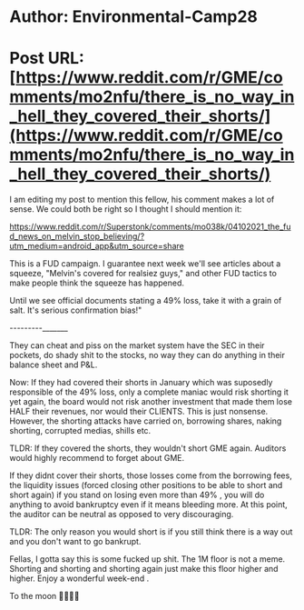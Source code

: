 # Author: Environmental-Camp28
# Post URL: [https://www.reddit.com/r/GME/comments/mo2nfu/there_is_no_way_in_hell_they_covered_their_shorts/](https://www.reddit.com/r/GME/comments/mo2nfu/there_is_no_way_in_hell_they_covered_their_shorts/)


I am editing my post to mention this fellow, his comment makes a lot of sense. We could both be right so I thought I should mention it:

https://www.reddit.com/r/Superstonk/comments/mo038k/04102021_the_fud_news_on_melvin_stop_believing/?utm_medium=android_app&utm_source=share

This is a FUD campaign. I guarantee next week we'll see articles about a squeeze, "Melvin's covered for realsiez guys," and other FUD tactics to make people think the squeeze has happened.

Until we see official documents stating a 49% loss, take it with a grain of salt. It's serious confirmation bias!"



---------_______

They can cheat and piss on the market system have the SEC in their pockets, do shady shit to the stocks, no way they can do anything in their balance sheet and P&L.

Now:
If they had covered their shorts in January which was suposedly responsible of the 49% loss, only a complete maniac would risk shorting it yet again, the board would not risk another investment that made them lose HALF their revenues, nor would their CLIENTS. This is just nonsense. However, the shorting attacks have carried on, borrowing shares, naking shorting,  corrupted medias, shills etc.  

TLDR: If they covered the shorts, they wouldn't short GME again. Auditors would highly recommend to forget about GME.


If they didnt cover their shorts, those losses come from the borrowing fees, the liquidity issues (forced closing other positions to be able to short and short again) if you stand on losing even more than 49% , you will do anything to avoid bankruptcy even if it means bleeding more. At this point, the auditor can be neutral as opposed to very discouraging.

TLDR: The only reason you would short is if you still think there is a way out and you don't want to go bankrupt.


Fellas, I gotta say this is some fucked up shit. The 1M floor is not a meme. Shorting and shorting and shorting  again just make this floor higher and higher. Enjoy a wonderful week-end .



To the moon 🚀🚀🚀🚀